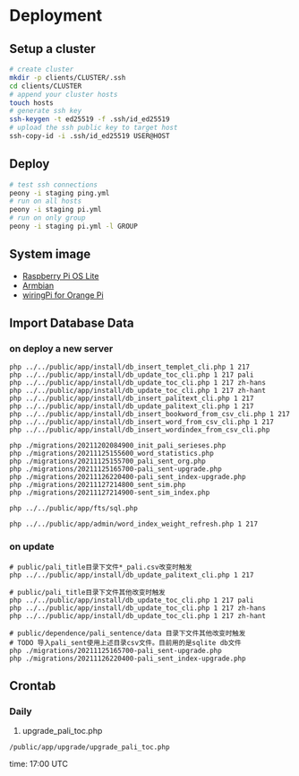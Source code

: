 # Deployment

## Setup a cluster

```bash
# create cluster
mkdir -p clients/CLUSTER/.ssh
cd clients/CLUSTER
# append your cluster hosts
touch hosts
# generate ssh key
ssh-keygen -t ed25519 -f .ssh/id_ed25519
# upload the ssh public key to target host
ssh-copy-id -i .ssh/id_ed25519 USER@HOST
```

## Deploy

```bash
# test ssh connections
peony -i staging ping.yml
# run on all hosts
peony -i staging pi.yml
# run on only group
peony -i staging pi.yml -l GROUP
```

## System image

- [Raspberry Pi OS Lite](https://www.raspberrypi.com/software/operating-systems/)
- [Armbian](https://www.armbian.com/download/)
- [wiringPi for Orange Pi](https://github.com/orangepi-xunlong/WiringOP)

## Import Database Data

### on deploy a new server

```
php ../../public/app/install/db_insert_templet_cli.php 1 217
php ../../public/app/install/db_update_toc_cli.php 1 217 pali
php ../../public/app/install/db_update_toc_cli.php 1 217 zh-hans
php ../../public/app/install/db_update_toc_cli.php 1 217 zh-hant
php ../../public/app/install/db_insert_palitext_cli.php 1 217
php ../../public/app/install/db_update_palitext_cli.php 1 217
php ../../public/app/install/db_insert_bookword_from_csv_cli.php 1 217
php ../../public/app/install/db_insert_word_from_csv_cli.php 1 217
php ../../public/app/install/db_insert_wordindex_from_csv_cli.php

php ./migrations/20211202084900_init_pali_serieses.php
php ./migrations/20211125155600_word_statistics.php
php ./migrations/20211125155700_pali_sent_org.php
php ./migrations/20211125165700-pali_sent-upgrade.php
php ./migrations/20211126220400-pali_sent_index-upgrade.php
php ./migrations/20211127214800_sent_sim.php
php ./migrations/20211127214900-sent_sim_index.php

php ../../public/app/fts/sql.php

php ../../public/app/admin/word_index_weight_refresh.php 1 217
```

### on update
```
# public/pali_title目录下文件*_pali.csv改变时触发
php ../../public/app/install/db_update_palitext_cli.php 1 217

# public/pali_title目录下文件其他改变时触发
php ../../public/app/install/db_update_toc_cli.php 1 217 pali
php ../../public/app/install/db_update_toc_cli.php 1 217 zh-hans
php ../../public/app/install/db_update_toc_cli.php 1 217 zh-hant

# public/dependence/pali_sentence/data 目录下文件其他改变时触发
# TODO 导入pali_sent使用上述目录csv文件。目前用的是sqlite db文件
php ./migrations/20211125165700-pali_sent-upgrade.php
php ./migrations/20211126220400-pali_sent_index-upgrade.php

```

## Crontab

### Daily

1. upgrade_pali_toc.php
```
/public/app/upgrade/upgrade_pali_toc.php
```

time: 17:00 UTC
